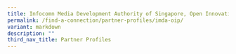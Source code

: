 ```yaml
---
title: Infocomn Media Development Authority of Singapore, Open Innovation Platform
permalink: /find-a-connection/partner-profiles/imda-oip/
variant: markdown
description: ""
third_nav_title: Partner Profiles
---
```

